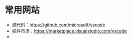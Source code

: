 # 常用网站

+ 源代码：https://github.com/microsoft/vscode
+ 插件市场：https://marketplace.visualstudio.com/vscode
+ 